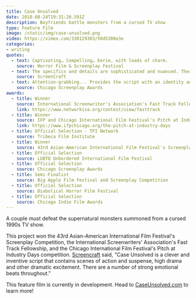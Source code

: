 ```yaml
---
title: Case Unsolved
date: 2018-08-24T19:31:20.591Z
description: Boyfriends battle monsters from a cursed TV show
type: Feature Film
image: /static/img/case-unsolved.png
video: https://vimeo.com/330129303/50d5308e3e
categories:
- writing
quotes:
  - text: Captivating… Compelling… Eerie, with loads of charm.
    source: Horror Film & Screenplay Festival
  - text: The specifics and details are sophisticated and nuanced. There are several twists and turns, some of them shocking that will surely catch viewers by surprise.
    source: ScreenCraft
  - text: Attention-grabbing... Provides the script with an identity and main differentiating factor from others in the genre.
    source: Chicago Screenplay Awards
awards:
  - title: Winner
    source: International Screenwriter's Association's Fast Track Fellowship
    link: https://www.networkisa.org/contest/view/fasttrack
  - title: Winner
    source: IFP and Chicago International Film Festival's Pitch at Industry Days Event
    link: https://www.ifpchicago.org/the-pitch-at-industry-days
  - title: Official Selection - TFI Network
    source: Tribeca Film Institute
  - title: Winner
    source: 43rd Asian-American International Film Festival's Screenplay Competition
  - title: Official Selection
    source: LGBTQ Unbordered International Film Festival
  - title: Official Selection
    source: Chicago Screenplay Awards
  - title: Semi-Finalist
    source: Big Apple Film Festival and Screenplay Competition
  - title: Official Selection
    source: Diabolical Horror Film Festival
  - title: Official Selection
    source: Chicago Indie Film Awards
---
```

A couple must defeat the supernatural monsters summoned from a cursed 1990s TV show.

This project won the 43rd Asian-American International Film Festival's Screenplay Competition, the International Screenwriters' Association's Fast Track Fellowship, and the Chicago International Film Festival's Pitch at Industry Days competition. [Screencraft](https://screencraft.org/) said, "Case Unsolved is a clever and inventive script that contains scenes of action and suspense, high drama and other dramatic excitement. There are a number of strong emotional beats throughout."

This feature film is currently in development. Head to [CaseUnsolved.com](https://www.caseunsolved.com/) to learn more!

